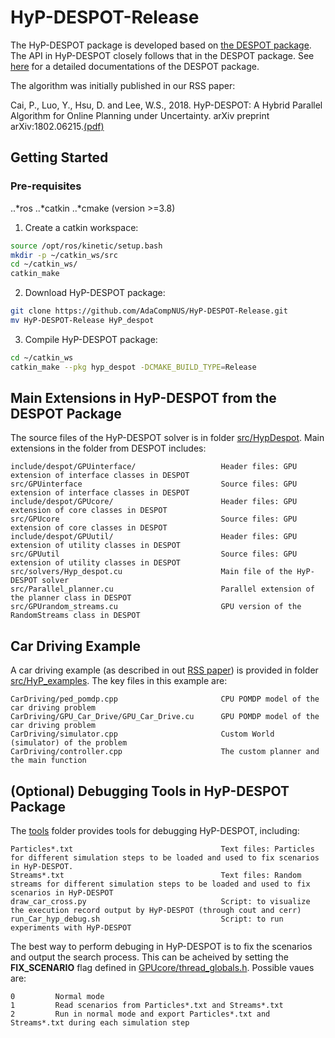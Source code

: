 # HyP-DESPOT-Release

The HyP-DESPOT package is developed based on [the DESPOT package](https://github.com/AdaCompNUS/despot). The API in HyP-DESPOT closely follows that in the DESPOT package. See [here](https://github.com/AdaCompNUS/despot/tree/API_redesign/doc) for a detailed documentations of the DESPOT package.

The algorithm was initially published in our RSS paper:

Cai, P., Luo, Y., Hsu, D. and Lee, W.S., 2018. HyP-DESPOT: A Hybrid Parallel Algorithm for Online Planning under Uncertainty. arXiv preprint arXiv:1802.06215.[(pdf)](http://motion.comp.nus.edu.sg/wp-content/uploads/2018/06/rss18hyp.pdf)

## Getting Started

### Pre-requisites
..*ros
..*catkin
..*cmake (version >=3.8)

1. Create a catkin workspace:
```bash
source /opt/ros/kinetic/setup.bash
mkdir -p ~/catkin_ws/src
cd ~/catkin_ws/
catkin_make
```
2. Download HyP-DESPOT package:
```bash
git clone https://github.com/AdaCompNUS/HyP-DESPOT-Release.git
mv HyP-DESPOT-Release HyP_despot
```
3. Compile HyP-DESPOT package:
```bash
cd ~/catkin_ws
catkin_make --pkg hyp_despot -DCMAKE_BUILD_TYPE=Release 
```
## Main Extensions in HyP-DESPOT from the DESPOT Package
The source files of the HyP-DESPOT solver is in folder [src/HypDespot](src/HypDespot). Main extensions in the folder from DESPOT includes:
```
include/despot/GPUinterface/                   Header files: GPU extension of interface classes in DESPOT
src/GPUinterface                               Source files: GPU extension of interface classes in DESPOT
include/despot/GPUcore/                        Header files: GPU extension of core classes in DESPOT
src/GPUcore                                    Source files: GPU extension of core classes in DESPOT
include/despot/GPUutil/                        Header files: GPU extension of utility classes in DESPOT
src/GPUutil                                    Source files: GPU extension of utility classes in DESPOT
src/solvers/Hyp_despot.cu                      Main file of the HyP-DESPOT solver
src/Parallel_planner.cu                        Parallel extension of the planner class in DESPOT
src/GPUrandom_streams.cu                       GPU version of the RandomStreams class in DESPOT
```

## Car Driving Example
A car driving example (as described in out [RSS paper](http://motion.comp.nus.edu.sg/wp-content/uploads/2018/06/rss18hyp.pdf)) is provided in folder [src/HyP_examples](src/HyP_examples). The key files in this example are:
```
CarDriving/ped_pomdp.cpp                       CPU POMDP model of the car driving problem
CarDriving/GPU_Car_Drive/GPU_Car_Drive.cu      GPU POMDP model of the car driving problem
CarDriving/simulator.cpp                       Custom World (simulator) of the problem
CarDriving/controller.cpp                      The custom planner and the main function
```

## (Optional) Debugging Tools in HyP-DESPOT Package
The  [tools](tools) folder provides tools for debugging HyP-DESPOT, including:
```
Particles*.txt                                 Text files: Particles for different simulation steps to be loaded and used to fix scenarios in HyP-DESPOT.
Streams*.txt                                   Text files: Random streams for different simulation steps to be loaded and used to fix scenarios in HyP-DESPOT
draw_car_cross.py                              Script: to visualize the execution record output by HyP-DESPOT (through cout and cerr)
run_Car_hyp_debug.sh                           Script: to run experiments with HyP-DESPOT
```
The best way to perform debuging in HyP-DESPOT is to fix the scenarios and output the search process. This can be acheived by setting the **FIX_SCENARIO** flag defined in [GPUcore/thread_globals.h](src/HypDespot/include/despot/GPUcore/thread_globals.h). Possible vaues are:
```
0         Normal mode
1         Read scenarios from Particles*.txt and Streams*.txt
2         Run in normal mode and export Particles*.txt and Streams*.txt during each simulation step
```
